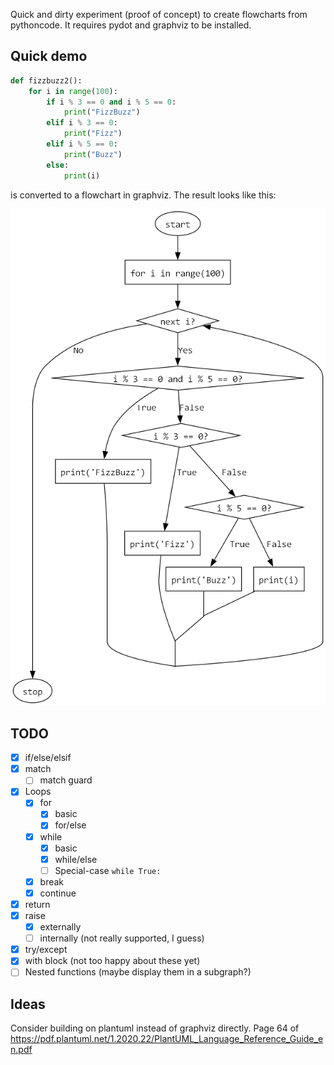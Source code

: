 Quick and dirty experiment (proof of concept) to create flowcharts from pythoncode.
It requires pydot and graphviz to be installed.

## Quick demo

```python
def fizzbuzz2():
    for i in range(100):
        if i % 3 == 0 and i % 5 == 0:
            print("FizzBuzz")
        elif i % 3 == 0:
            print("Fizz")
        elif i % 5 == 0:
            print("Buzz")
        else:
            print(i)
```

is converted to a flowchart in graphviz.
The result looks like this:

![fizzbuzz.png](fizzbuzz.png)

## TODO

- [x] if/else/elsif
- [x] match
    - [ ] match guard
- [x] Loops
    - [x] for
        - [x] basic
        - [x] for/else
    - [x] while
      - [x] basic
      - [x] while/else
      - [ ] Special-case `while True:`
    - [x] break
    - [x] continue
- [x] return
- [x] raise
    - [x] externally
    - [ ] internally (not really supported, I guess)
- [x] try/except
- [x] with block (not too happy about these yet)
- [ ] Nested functions (maybe display them in a subgraph?)

## Ideas

Consider building on plantuml instead of graphviz directly.
Page 64 of https://pdf.plantuml.net/1.2020.22/PlantUML_Language_Reference_Guide_en.pdf
